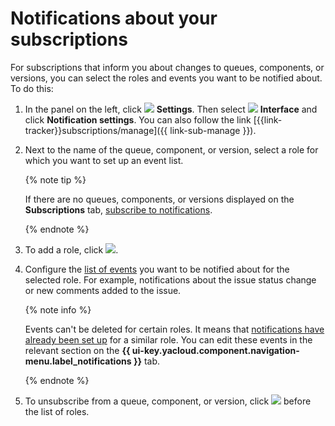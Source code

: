 # Notifications about your subscriptions

For subscriptions that inform you about changes to queues, components, or versions, you can select the roles and events you want to be notified about.
To do this:


1. In the panel on the left, click ![](../../_assets/tracker/svg/settings.svg) **Settings**. Then select ![](../../_assets/tracker/svg/interface.svg)&nbsp;**Interface** and click **Notification settings**. You can also follow the link [{{link-tracker}}subscriptions/manage]({{ link-sub-manage }}).

1. Next to the name of the queue, component, or version, select a role for which you want to set up an event list.

   {% note tip %}

   If there are no queues, components, or versions displayed on the **Subscriptions** tab, [subscribe to notifications](subscribe.md#section_xt5_xrv_jz).

   {% endnote %}

1. To add a role, click ![](../../_assets/tracker/button-plus.png).

1. Configure the [list of events](user-notifications.md#section_iqn_y55_xgb) you want to be notified about for the selected role. For example, notifications about the issue status change or new comments added to the issue.

   {% note info %}

   Events can't be deleted for certain roles. It means that [notifications have already been set up](user-notifications.md) for a similar role. You can edit these events in the relevant section on the **{{ ui-key.yacloud.component.navigation-menu.label_notifications }}** tab.

   {% endnote %}

1. To unsubscribe from a queue, component, or version, click ![](../../_assets/tracker/small-x.png) before the list of roles.